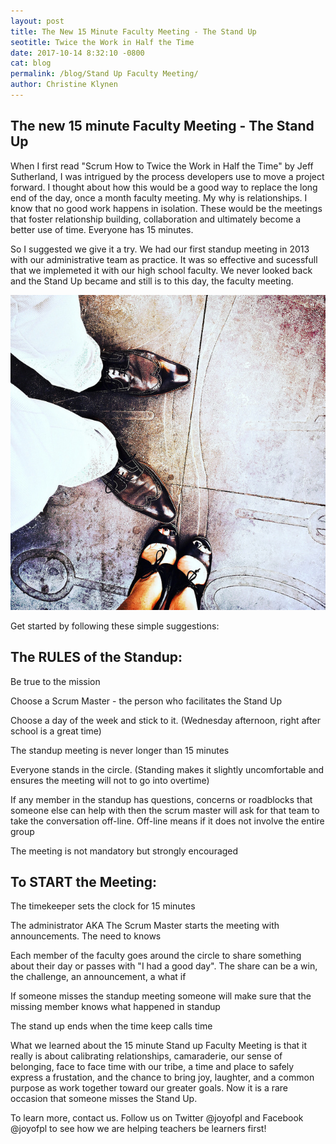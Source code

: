 ```yaml
---
layout: post
title: The New 15 Minute Faculty Meeting - The Stand Up
seotitle: Twice the Work in Half the Time
date: 2017-10-14 8:32:10 -0800
cat: blog
permalink: /blog/Stand Up Faculty Meeting/
author: Christine Klynen
---
```


The new 15 minute Faculty Meeting - The Stand Up
------
When I first read "Scrum How to Twice the Work in Half the Time" by Jeff Sutherland, I was intrigued by the process developers use to move a project forward. I thought about how this would be a good way to replace the long end of the day, once a month faculty meeting. My why is relationships. I know that no good work happens in isolation. These would be the meetings that foster relationship building, collaboration and ultimately become a better use of time. Everyone has 15 minutes. 

So I suggested we give it a try. We had our first standup meeting in 2013 with our administrative team as practice. It was so effective and sucessfull that we implemeted it with our high school faculty. We never looked back and the Stand Up became and still is to this day, the faculty meeting.

<img src="/img/standupmeeting2.jpg" alt="Stand Up Faculty Meeting">

Get started by following these simple suggestions:

The RULES of the Standup: 
------
Be true to the mission

Choose a Scrum Master - the person who facilitates the Stand Up

Choose a day of the week and stick to it. (Wednesday afternoon, right after school is a great time)

The standup meeting is never longer than 15 minutes

Everyone stands in the circle. (Standing makes it slightly uncomfortable and ensures the meeting will not to go into overtime)

If any member in the standup has questions, concerns or roadblocks that someone else can help with then the scrum master will ask for that team to take the conversation off-line. Off-line means if it does not involve the entire group

The meeting is not mandatory but strongly encouraged

To START the Meeting:
------

The timekeeper sets the clock for 15 minutes

The administrator AKA The Scrum Master starts the meeting with announcements. The need to knows

Each member of the faculty goes around the circle to share something about their day or passes with "I had a good day". The share can be a win, the challenge, an announcement, a what if

If someone misses the standup meeting someone will make sure that the missing member knows what happened in standup

The stand up ends when the time keep calls time

What we learned about the 15 minute Stand up Faculty Meeting is that it really is about calibrating relationships, camaraderie, our sense of belonging, face to face time with our tribe, a time and place to safely express a frustation, and the chance to bring joy, laughter, and a common purpose as work together toward our greater goals. Now it is a rare occasion that someone misses the Stand Up.

To learn more, contact us.
Follow us on Twitter @joyofpl and Facebook @joyofpl to see how we are helping teachers be learners first! 
